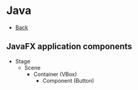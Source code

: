 # Java

+ [Back](../README.md)

## JavaFX application components

+ Stage
    + Scene
        + Container (VBox)
            + Component (Button)
